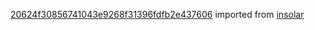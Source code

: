 [20624f30856741043e9268f31396fdfb2e437606](https://github.com/insolar/insolar/commit/20624f30856741043e9268f31396fdfb2e437606) imported from [insolar](https://github.com/insolar/insolar)
